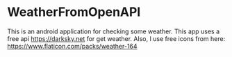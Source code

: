 # WeatherFromOpenAPI
This is an android application for checking some weather. 
This app uses a free api https://darksky.net for get weather. 
Also, I use free icons from here: https://www.flaticon.com/packs/weather-164
